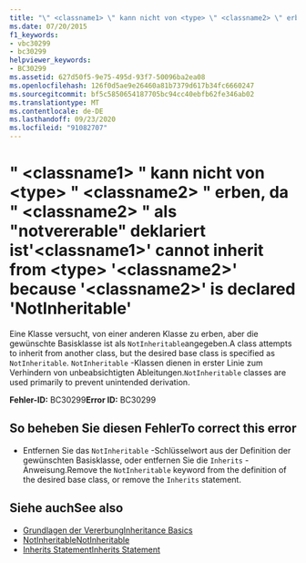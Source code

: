 ```yaml
---
title: "\" <classname1> \" kann nicht von <type> \" <classname2> \" erben, da \" <classname2> \" als \"notvererable\" deklariert ist"
ms.date: 07/20/2015
f1_keywords:
- vbc30299
- bc30299
helpviewer_keywords:
- BC30299
ms.assetid: 627d50f5-9e75-495d-93f7-50096ba2ea08
ms.openlocfilehash: 126f0d5ae9e26460a81b7379d617b34fc6660247
ms.sourcegitcommit: bf5c5850654187705bc94cc40ebfb62fe346ab02
ms.translationtype: MT
ms.contentlocale: de-DE
ms.lasthandoff: 09/23/2020
ms.locfileid: "91082707"
---
```

# <a name="classname1-cannot-inherit-from-type-classname2-because-classname2-is-declared-notinheritable"></a><span data-ttu-id="e0b66-102">" \<classname1> " kann nicht von \<type> " \<classname2> " erben, da " \<classname2> " als "notvererable" deklariert ist</span><span class="sxs-lookup"><span data-stu-id="e0b66-102">'\<classname1>' cannot inherit from \<type> '\<classname2>' because '\<classname2>' is declared 'NotInheritable'</span></span>

<span data-ttu-id="e0b66-103">Eine Klasse versucht, von einer anderen Klasse zu erben, aber die gewünschte Basisklasse ist als `NotInheritable`angegeben.</span><span class="sxs-lookup"><span data-stu-id="e0b66-103">A class attempts to inherit from another class, but the desired base class is specified as `NotInheritable`.</span></span> <span data-ttu-id="e0b66-104">`NotInheritable` -Klassen dienen in erster Linie zum Verhindern von unbeabsichtigten Ableitungen.</span><span class="sxs-lookup"><span data-stu-id="e0b66-104">`NotInheritable` classes are used primarily to prevent unintended derivation.</span></span>  
  
 <span data-ttu-id="e0b66-105">**Fehler-ID:** BC30299</span><span class="sxs-lookup"><span data-stu-id="e0b66-105">**Error ID:** BC30299</span></span>  
  
## <a name="to-correct-this-error"></a><span data-ttu-id="e0b66-106">So beheben Sie diesen Fehler</span><span class="sxs-lookup"><span data-stu-id="e0b66-106">To correct this error</span></span>  
  
- <span data-ttu-id="e0b66-107">Entfernen Sie das `NotInheritable` -Schlüsselwort aus der Definition der gewünschten Basisklasse, oder entfernen Sie die `Inherits` -Anweisung.</span><span class="sxs-lookup"><span data-stu-id="e0b66-107">Remove the `NotInheritable` keyword from the definition of the desired base class, or remove the `Inherits` statement.</span></span>  
  
## <a name="see-also"></a><span data-ttu-id="e0b66-108">Siehe auch</span><span class="sxs-lookup"><span data-stu-id="e0b66-108">See also</span></span>

- [<span data-ttu-id="e0b66-109">Grundlagen der Vererbung</span><span class="sxs-lookup"><span data-stu-id="e0b66-109">Inheritance Basics</span></span>](../programming-guide/language-features/objects-and-classes/inheritance-basics.md)
- [<span data-ttu-id="e0b66-110">NotInheritable</span><span class="sxs-lookup"><span data-stu-id="e0b66-110">NotInheritable</span></span>](../language-reference/modifiers/notinheritable.md)
- [<span data-ttu-id="e0b66-111">Inherits Statement</span><span class="sxs-lookup"><span data-stu-id="e0b66-111">Inherits Statement</span></span>](../language-reference/statements/inherits-statement.md)

